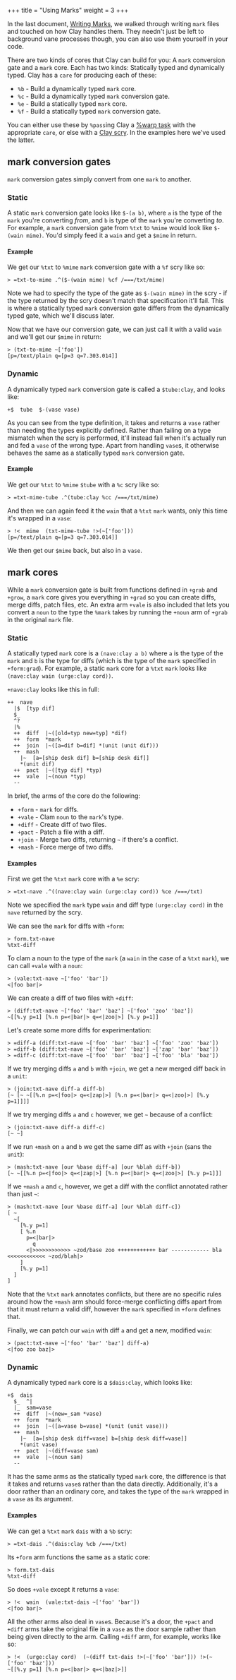 +++
title = "Using Marks"
weight = 3
+++

In the last document, [Writing Marks](/system/kernel/clay/guides/marks/writing-marks), we walked through writing `mark` files and touched on how Clay handles them. They needn't just be left to background vane processes though, you can also use them yourself in your code.

There are two kinds of cores that Clay can build for you: A `mark` conversion gate and a `mark` core. Each has two kinds: Statically typed and dynamically typed. Clay has a `care` for producing each of these:

- `%b` - Build a dynamically typed `mark` core.
- `%c` - Build a dynamically typed `mark` conversion gate.
- `%e` - Build a statically typed `mark` core.
- `%f` - Build a statically typed `mark` conversion gate.

You can either use these by `%pass`ing Clay a [%warp task](/system/kernel/clay/reference/tasks#warp) with the appropriate `care`, or else with a [Clay scry](/system/kernel/clay/reference/scry). In the examples here we've used the latter.

## mark conversion gates

`mark` conversion gates simply convert from one `mark` to another.

### Static

A static `mark` conversion gate looks like `$-(a b)`, where `a` is the type of the `mark` you're converting _from_, and `b` is type of the `mark` you're converting _to_. For example, a `mark` conversion gate from `%txt` to `%mime` would look like `$-(wain mime)`. You'd simply feed it a `wain` and get a `$mime` in return.

#### Example

We get our `%txt` to `%mime` `mark` conversion gate with a `%f` scry like so:

```
> =txt-to-mime .^($-(wain mime) %cf /===/txt/mime)
```

Note we had to specify the type of the gate as `$-(wain mime)` in the scry - if the type returned by the scry doesn't match that specification it'll fail. This is where a statically typed `mark` conversion gate differs from the dynamically typed gate, which we'll discuss later.

Now that we have our conversion gate, we can just call it with a valid `wain` and we'll get our `$mime` in return:

```
> (txt-to-mime ~['foo'])
[p=/text/plain q=[p=3 q=7.303.014]]
```

### Dynamic

A dynamically typed `mark` conversion gate is called a `$tube:clay`, and looks like:

```hoon
+$  tube  $-(vase vase)
```

As you can see from the type definition, it takes and returns a `vase` rather than needing the types explicitly defined. Rather than failing on a type mismatch when the scry is performed, it'll instead fail when it's actually run and fed a `vase` of the wrong type. Apart from handling `vase`s, it otherwise behaves the same as a statically typed `mark` conversion gate.

#### Example

We get our `%txt` to `%mime` `$tube` with a `%c` scry like so:

```
> =txt-mime-tube .^(tube:clay %cc /===/txt/mime)
```

And then we can again feed it the `wain` that a `%txt` `mark` wants, only this time it's wrapped in a `vase`:

```
> !<  mime  (txt-mime-tube !>(~['foo']))
[p=/text/plain q=[p=3 q=7.303.014]]
```

We then get our `$mime` back, but also in a `vase`.

## mark cores

While a `mark` conversion gate is built from functions defined in `+grab` and `+grow`, a `mark` core gives you everything in `+grad` so you can create diffs, merge diffs, patch files, etc. An extra arm `+vale` is also included that lets you convert a `noun` to the type the `%mark` takes by running the `+noun` arm of `+grab` in the original `mark` file.

### Static

A statically typed `mark` core is a `(nave:clay a b)` where `a` is the type of the `mark` and `b` is the type for diffs (which is the type of the `mark` specified in `+form:grad`). For example, a static `mark` core for a `%txt` `mark` looks like `(nave:clay wain (urge:clay cord))`.

`+nave:clay` looks like this in full:

```hoon
++  nave
  |$  [typ dif]
  $_
  ^?
  |%
  ++  diff  |~([old=typ new=typ] *dif)
  ++  form  *mark
  ++  join  |~([a=dif b=dif] *(unit (unit dif)))
  ++  mash
    |~  [a=[ship desk dif] b=[ship desk dif]]
    *(unit dif)
  ++  pact  |~([typ dif] *typ)
  ++  vale  |~(noun *typ)
  --
```

In brief, the arms of the core do the following:

- `+form` - `mark` for diffs.
- `+vale` - Clam `noun` to the `mark`'s type.
- `+diff` - Create diff of two files.
- `+pact` - Patch a file with a diff.
- `+join` - Merge two diffs, returning `~` if there's a conflict.
- `+mash` - Force merge of two diffs.

#### Examples

First we get the `%txt` `mark` core with a `%e` scry:

```
> =txt-nave .^((nave:clay wain (urge:clay cord)) %ce /===/txt)
```

Note we specified the `mark` type `wain` and diff type `(urge:clay cord)` in the `nave` returned by the scry.

We can see the `mark` for diffs with `+form`:

```
> form.txt-nave
%txt-diff
```

To clam a noun to the type of the `mark` (a `wain` in the case of a `%txt` `mark`), we can call `+vale` with a `noun`:

```
> (vale:txt-nave ~['foo' 'bar'])
<|foo bar|>
```

We can create a diff of two files with `+diff`:

```
> (diff:txt-nave ~['foo' 'bar' 'baz'] ~['foo' 'zoo' 'baz'])
~[[%.y p=1] [%.n p=<|bar|> q=<|zoo|>] [%.y p=1]]
```

Let's create some more diffs for experimentation:

```
> =diff-a (diff:txt-nave ~['foo' 'bar' 'baz'] ~['foo' 'zoo' 'baz'])
> =diff-b (diff:txt-nave ~['foo' 'bar' 'baz'] ~['zap' 'bar' 'baz'])
> =diff-c (diff:txt-nave ~['foo' 'bar' 'baz'] ~['foo' 'bla' 'baz'])
```

If we try merging diffs `a` and `b` with `+join`, we get a new merged diff back in a `unit`:

```
> (join:txt-nave diff-a diff-b)
[~ [~ ~[[%.n p=<|foo|> q=<|zap|>] [%.n p=<|bar|> q=<|zoo|>] [%.y p=1]]]]
```

If we try merging diffs `a` and `c` however, we get `~` because of a conflict:

```
> (join:txt-nave diff-a diff-c)
[~ ~]
```

If we run `+mash` on `a` and `b` we get the same diff as with `+join` (sans the `unit`):

```
> (mash:txt-nave [our %base diff-a] [our %blah diff-b])
[~ ~[[%.n p=<|foo|> q=<|zap|>] [%.n p=<|bar|> q=<|zoo|>] [%.y p=1]]]
```

If we `+mash` `a` and `c`, however, we get a diff with the conflict annotated rather than just `~`:

```
> (mash:txt-nave [our %base diff-a] [our %blah diff-c])
[ ~
  ~[
    [%.y p=1]
    [ %.n
      p=<|bar|>
        q
      <|>>>>>>>>>>>> ~zod/base zoo ++++++++++++ bar ------------ bla <<<<<<<<<<<< ~zod/blah|>
    ]
    [%.y p=1]
  ]
]
```

Note that the `%txt` `mark` annotates conflicts, but there are no specific rules around how the `+mash` arm should force-merge conflicting diffs apart from that it must return a valid diff, however the `mark` specified in `+form` defines that.

Finally, we can patch our `wain` with diff `a` and get a new, modified `wain`:

```
> (pact:txt-nave ~['foo' 'bar' 'baz'] diff-a)
<|foo zoo baz|>
```

### Dynamic

A dynamically typed `mark` core is a `$dais:clay`, which looks like:

```hoon
+$  dais
  $_  ^|
  |_  sam=vase
  ++  diff  |~(new=_sam *vase)
  ++  form  *mark
  ++  join  |~([a=vase b=vase] *(unit (unit vase)))
  ++  mash
    |~  [a=[ship desk diff=vase] b=[ship desk diff=vase]]
    *(unit vase)
  ++  pact  |~(diff=vase sam)
  ++  vale  |~(noun sam)
  --
```

It has the same arms as the statically typed `mark` core, the difference is that it takes and returns `vase`s rather than the data directly. Additionally, it's a door rather than an ordinary core, and takes the type of the `mark` wrapped in a `vase` as its argument.

#### Examples

We can get a `%txt` `mark` `dais` with a `%b` scry:

```
> =txt-dais .^(dais:clay %cb /===/txt)
```

Its `+form` arm functions the same as a static core:

```
> form.txt-dais
%txt-diff
```

So does `+vale` except it returns a `vase`:

```
> !<  wain  (vale:txt-dais ~['foo' 'bar'])
<|foo bar|>
```

All the other arms also deal in `vase`s. Because it's a door, the `+pact` and `+diff` arms take the original file in a `vase` as the door sample rather than being given directly to the arm. Calling `+diff` arm, for example, works like so:

```
> !<  (urge:clay cord)  (~(diff txt-dais !>(~['foo' 'bar'])) !>(~['foo' 'baz']))
~[[%.y p=1] [%.n p=<|bar|> q=<|baz|>]]
```
